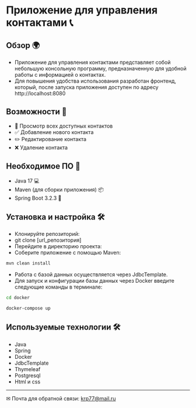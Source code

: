 #  Приложение для управления контактами 📞


## Обзор 🌍
- Приложение для управления контактами представляет собой небольшую консольную программу, предназначенную для удобной работы с информацией о контактах.  
- Для повышения удобства использования разработан фронтенд, который, после запуска приложения доступен по адресу http://localhost:8080
 ##  Возможности 🚀
- 👥 Просмотр всех доступных контактов
-  ✅ Добавление нового контакта
-  ✏️ Редактирование контакта
-  ❌ Удаление контакта


## Необходимое ПО 🔧
- Java 17 💻
- Maven (для сборки приложения) 📦
- Spring Boot 3.2.3 🚂
## Установка и настройка 🛠️
- Клонируйте репозиторий:
- git clone [url_репозитория]
- Перейдите в директорию проекта:
- Соберите приложение с помощью Maven:
```bash
mvn clean install
```
- Работа с базой данных осуществляется через JdbcTemplate.
- Для запуск и конфигурации базы данных через Docker введите следующие команды в терминале:
```bash
cd docker
```
```bash
docker-compose up
```
## Используемые технологии 🛠️
- Java 
- Spring 
- Docker 
- JdbcTemplate 
- Thymeleaf 
- Postgresql
- Html и css

____
✉ Почта для обратной связи:
<a href="">krp77@mail.ru</a>